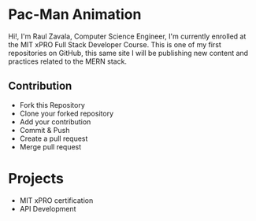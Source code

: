# Pac-Man Animation
Hi!, I'm Raul Zavala, Computer Science Engineer, I'm currently enrolled at the MIT xPRO Full Stack Developer Course. This is one of my first repositories on GitHub, this same site I will be publishing new content and practices related to the MERN stack.

## Contribution
- Fork this Repository
- Clone your forked repository
- Add your contribution
- Commit & Push
- Create a pull request
- Merge pull request 

# Projects
- MIT xPRO certification
- API Development

